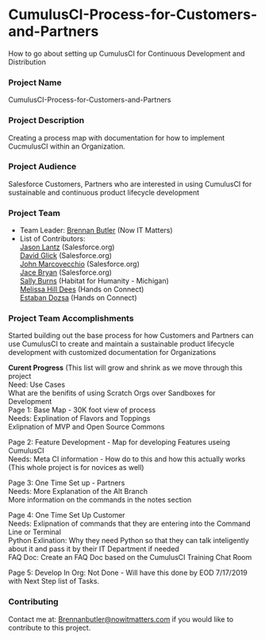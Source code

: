 # CumulusCI-Process-for-Customers-and-Partners
How to go about setting up CumulusCI for Continuous Development and Distribution

### Project Name
CumulusCI-Process-for-Customers-and-Partners

### Project Description
Creating a process map with documentation for how to implement CucmulusCI within an Organization.

### Project Audience
Salesforce Customers, Partners who are interested in using CumulusCI for sustainable and continuous product lifecycle development

### Project Team

* Team Leader:
      [Brennan Butler](https://github.com/brennanbutlerRAD) (Now IT Matters)
* List of Contributors: <br>
[Jason Lantz](https://github.com/jlantz) (Salesforce.org)<br>
[David Glick](https://github.com/davisagli)
(Salesforce.org)<br>
[John Marcovecchio](https://github.com/johnmarco) (Salesforce.org)<br>
[Jace Bryan](https://github.com/jacebryan) (Salesforce.org)<br>
[Sally Burns](https://github.com/sallyb) (Habitat for Humanity - Michigan)<br>
[Melissa Hill Dees](https://github.com/melissahilldees) (Hands on Connect)<br>
[Estaban Dozsa](https://github.com/estebanavv) (Hands on Connect)

### Project Team Accomplishments
Started building out the base process for how Customers and Partners can use CumulusCI to create and maintain a sustainable product lifecycle development with customized documentation for Organizations 

<b>Curent Progress</b> (This list will grow and shrink as we move through this project<br>
Need: Use Cases<br>
      What are the benifits of using Scratch Orgs over Sandboxes for Development<br>
Page 1: Base Map - 30K foot view of process<br>
      Needs: Explination of Flavors and Toppings<br>
             Exlipnation of MVP and Open Source Commons<br>
      
Page 2: Feature Development - Map for developing Features useing CumulusCI<br>
      Needs: Meta CI information - How do to this and how this actually works (This whole project is for novices as well)<br>

Page 3: One Time Set up - Partners<br>
      Needs: More Explanation of the Alt Branch<br>
             More information on the commands in the notes section<br>
             
Page 4: One Time Set Up Customer<br>
      Needs: Exlipnation of commands that they are entering into the Command Line or Terminal<br>
             Python Exlination: Why they need Python so that they can talk inteligently about it and pass it by their IT Department if                      needed<br>
             FAQ Doc: Create an FAQ Doc based on the CumulusCI Training Chat Room<br>
             
Page 5: Develop In Org: Not Done - Will have this done by EOD 7/17/2019 with Next Step list of Tasks.<br>
             
      


### Contributing
Contact me at: Brennanbutler@nowitmatters.com if you would like to contribute to this project. 
